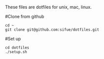 These files are dotfiles for unix, mac, linux.

#Clone from github
```
cd ~
git clone git@github.com:sifue/dotfiles.git
```
#Set up
```
cd dotfiles
./setup.sh
```
